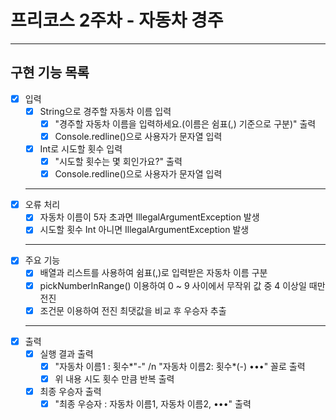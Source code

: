 # 프리코스 2주차 - 자동차 경주
---
## 구현 기능 목록
- [X] 입력 <br>
  - [X] String으로 경주할 자동차 이름 입력 <br>
    - [X] "경주할 자동차 이름을 입력하세요.(이름은 쉼표(,) 기준으로 구분)" 출력 <br>
    - [X] Console.redline()으로 사용자가 문자열 입력 <br>
  - [X] Int로 시도할 횟수 입력 <br>
    - [X] "시도할 횟수는 몇 회인가요?" 출력 <br>
    - [X] Console.redline()으로 사용자가 문자열 입력 <br>
  ---
- [X] 오류 처리 <br>
  - [X] 자동차 이름이 5자 초과면 IllegalArgumentException 발생 <br>
  - [X] 시도할 횟수 Int 아니면 IllegalArgumentException 발생 <br>
  ---
- [X] 주요 기능 <br>
  - [X] 배열과 리스트를 사용하여 쉼표(,)로 입력받은 자동차 이름 구분 <br>
  - [X] pickNumberInRange() 이용하여 0 ~ 9 사이에서 무작위 값 중 4 이상일 때만 전진 <br>
  - [X] 조건문 이용하여 전진 최댓값을 비교 후 우승자 추출 <br>
  ---
- [X] 출력 <br>
  - [X] 실행 결과 출력 <br>
    - [X] "자동차 이름1 : 횟수*"-" /n "자동차 이름2: 횟수*(-) •••" 꼴로 출력 <br>
    - [X] 위 내용 시도 횟수 만큼 반복 출력 <br>
  - [X] 최종 우승자 출력 <br>
    - [X] "최종 우승자 : 자동차 이름1, 자동차 이름2, •••" 출력
